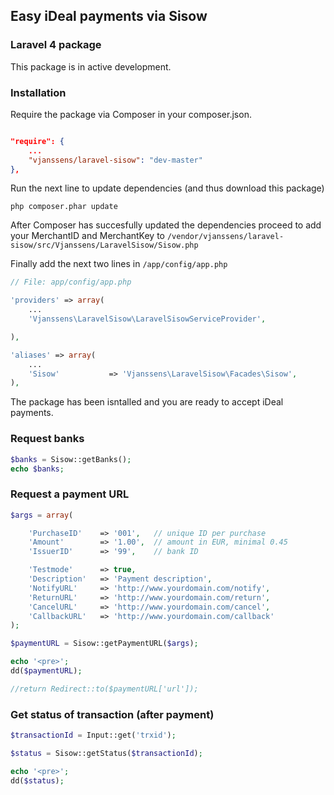 ## Easy iDeal payments via Sisow
### Laravel 4 package

This package is in active development.

### Installation

Require the package via Composer in your composer.json.

```json

"require": {
	...
	"vjanssens/laravel-sisow": "dev-master"
},

```

Run the next line to update dependencies (and thus download this package)

`php composer.phar update`

After Composer has succesfully updated the dependencies proceed to add your MerchantID and MerchantKey to 
`/vendor/vjanssens/laravel-sisow/src/Vjanssens/LaravelSisow/Sisow.php`

Finally add the next two lines in `/app/config/app.php`
```php
// File: app/config/app.php

'providers' => array(
    ...
    'Vjanssens\LaravelSisow\LaravelSisowServiceProvider',

),

'aliases' => array(
	...
	'Sisow'			  => 'Vjanssens\LaravelSisow\Facades\Sisow',
),
```

The package has been isntalled and you are ready to accept iDeal payments.

### Request banks
```php
$banks = Sisow::getBanks();
echo $banks;
```

### Request a payment URL
```php
$args = array(

	'PurchaseID' 	=> '001', 	// unique ID per purchase
	'Amount'	 	=> '1.00',	// amount in EUR, minimal 0.45
	'IssuerID'	 	=> '99',	// bank ID 

	'Testmode'   	=> true,				
	'Description'	=> 'Payment description',
	'NotifyURL'		=> 'http://www.yourdomain.com/notify',	
	'ReturnURL'		=> 'http://www.yourdomain.com/return',
	'CancelURL'		=> 'http://www.yourdomain.com/cancel',
	'CallbackURL'	=> 'http://www.yourdomain.com/callback'
);

$paymentURL = Sisow::getPaymentURL($args);

echo '<pre>';
dd($paymentURL);

//return Redirect::to($paymentURL['url']);
```

### Get status of transaction (after payment)
```php
$transactionId = Input::get('trxid');

$status = Sisow::getStatus($transactionId);

echo '<pre>';
dd($status);
```